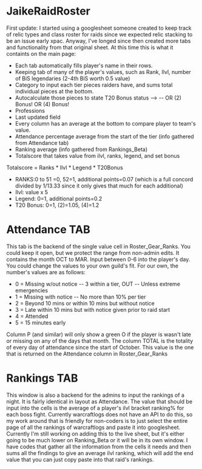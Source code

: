 # JaikeRaidRoster

First update: I started using a googlesheet someone created to keep track of relic types and class roster for raids since we expected relic stacking to be an issue early xpac. Anyway, I've longed since then created more tabs and functionality from that original sheet. At this time this is what it containts on the main page:

* Each tab automatically fills player's name in their rows.
* Keeping tab of many of the player's values, such as Rank, Ilvl, number of BiS legendaries (2-4th BiS worth 0.5 value)
* Category to input each tier pieces raiders have, and sums total individual pieces at the bottom.
* Autocalculate those pieces to state T20 Bonus status --> -- OR (2) Bonus! OR (4) Bonus!
* Professions
* Last updated field
* Every column has an average at the bottom to compare player to team's value.
* Attendance percentage average from the start of the tier (info gathered from Attendance tab)
* Ranking average (info gathered from Rankings_Beta)
* Totalscore that takes value from ilvl, ranks, legend, and set bonus

Totalscore = Ranks * Ilvl * Legend * T20Bonus

* RANKS:0 to 51 =0, 52=1, additional points=0.07 (which is a full concord divided by 1/13.33 since it only gives that much for each additional)
* Ilvl: value x 5
* Legend: 0=1, additional points=0.2
* T20 Bonus: 0=1, (2)=1.05, (4)=1.2

# Attendance TAB

This tab is the backend of the single value cell in Roster_Gear_Ranks. You could keep it open, but we protect the range from non-admin edits. It contains the month OCT to MAR. Input between 0-6 into the player's day. You could change the values to your own guild's fit. For our own, the number's values are as follows:

* 0 = Missing w/out notice -- 3 within a tier, OUT -- Unless extreme emergencies
* 1 = Missing with notice -- No more than 10% per tier
* 2 = Beyond 10 mins or within 10 mins but without notice
* 3 = Late within 10 mins but with notice given prior to raid start
* 4 = Attended
* 5 = 15 minutes early

Column P (and similar) will only show a green O if the player is wasn't late or missing on any of the days that month.
The column TOTAL is the totality of every day of attendance since the start of October. This value is the one that is returned on the Attendance column in Roster_Gear_Ranks

# Rankings TAB

This window is also a backend for the admins to input the rankings of a night. It is fairly identical in layout as Attendance. The value that should be input into the cells is the average of a player's ilvl bracket ranking% for each boss fight. Currently warcraftlogs does not have an API to do this, so my work around that is friendly for non-coders is to just select the entire page of all the rankings of warcraftlogs and paste it into googlesheet. Currently I'm still working on adding this to the live sheet, but it's either going to be much lower on Ranking_Beta or it will be in its own window. I have codes that gather all the information from the cells it needs and then sums all the findings to give an average ilvl ranking, which will add the end value that you can just copy paste into that raid's rankings.
